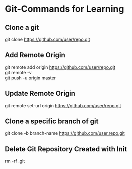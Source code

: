 # Git-Commands for Learning

## Clone a git
git clone https://github.com/user/repo.git

## Add Remote Origin 
git remote add origin https://github.com/user/repo.git <br/>
git remote -v <br/>
git push -u origin master

## Update Remote Origin
git remote set-url origin https://github.com/user/repo.git

## Clone a specific branch of git
git clone -b branch-name https://github.com/user.repo.git

## Delete Git Repository Created with Init
rm -rf .git
